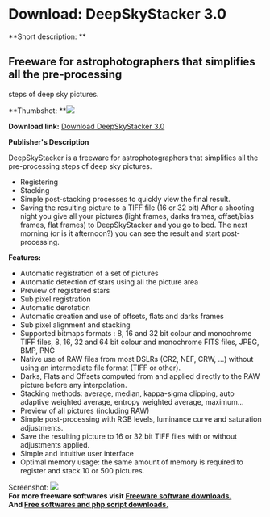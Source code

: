 # Download: DeepSkyStacker 3.0

**Short description: **

## Freeware for astrophotographers that simplifies all the pre-processing
steps of deep sky pictures.

  
**Thumbshot: **![](http://www.freewarefiles.com/screenshot/deepskystacker_md.gif)   
  
**Download link:** [Download DeepSkyStacker 3.0](http://freesoftwares.boysofts.com/DeepSkyStacker_program_24268.html)  
  

**Publisher's Description**  
  

DeepSkyStacker is a freeware for astrophotographers that simplifies all the
pre-processing steps of deep sky pictures.

  * Registering 
  * Stacking 
  * Simple post-stacking processes to quickly view the final result. 
  * Saving the resulting picture to a TIFF file (16 or 32 bit) 
After a shooting night you give all your pictures (light frames, darks frames,
offset/bias frames, flat frames) to DeepSkyStacker and you go to bed. The next
morning (or is it afternoon?) you can see the result and start post-
processing.

**Features:**

  * Automatic registration of a set of pictures 
  * Automatic detection of stars using all the picture area 
  * Preview of registered stars 
  * Sub pixel registration 
  * Automatic derotation 
  * Automatic creation and use of offsets, flats and darks frames 
  * Sub pixel alignment and stacking 
  * Supported bitmaps formats : 8, 16 and 32 bit colour and monochrome TIFF files, 8, 16, 32 and 64 bit colour and monochrome FITS files, JPEG, BMP, PNG 
  * Native use of RAW files from most DSLRs (CR2, NEF, CRW, ...) without using an intermediate file format (TIFF or other). 
  * Darks, Flats and Offsets computed from and applied directly to the RAW picture before any interpolation. 
  * Stacking methods: average, median, kappa-sigma clipping, auto adaptive weighted average, entropy weighted average, maximum... 
  * Preview of all pictures (including RAW) 
  * Simple post-processing with RGB levels, luminance curve and saturation adjustments. 
  * Save the resulting picture to 16 or 32 bit TIFF files with or without adjustments applied. 
  * Simple and intuitive user interface 
  * Optimal memory usage: the same amount of memory is required to register and stack 10 or 500 pictures. 

  
  
Screenshot: ![](http://www.freewarefiles.com/screenshot/deepskystacker.gif)  
**For more freeware softwares visit [Freeware software downloads.](http://freesoftwares.boysofts.com/)**   
**And [Free softwares and php script downloads.](http://www.boysofts.com/)**

